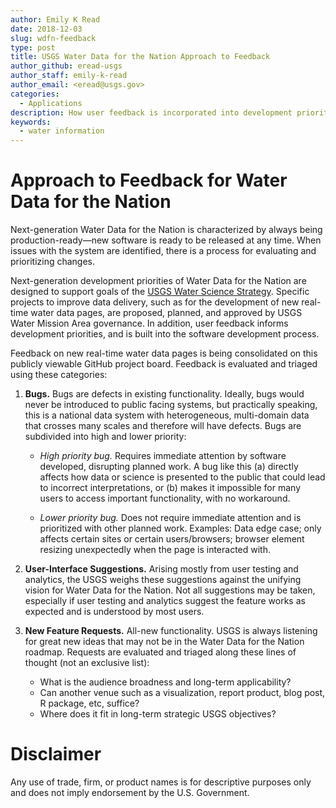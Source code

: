 ```yaml
---
author: Emily K Read
date: 2018-12-03
slug: wdfn-feedback
type: post
title: USGS Water Data for the Nation Approach to Feedback
author_github: eread-usgs
author_staff: emily-k-read
author_email: <eread@usgs.gov>
categories:
  - Applications
description: How user feedback is incorporated into development priorities for USGS Water Data for the Nation. 
keywords:
  - water information
---
```

Approach to Feedback for Water Data for the Nation
=======

Next-generation Water Data for the Nation is characterized by always being production-ready—new software is ready to be released at any time. When issues with the system are identified, there is a process for evaluating and prioritizing changes.

Next-generation development priorities of Water Data for the Nation are designed to support goals of the [USGS Water Science Strategy](https://pubs.usgs.gov/circ/1383g/). Specific projects to improve data delivery, such as for the development of new real-time water data pages, are proposed, planned, and approved by USGS Water Mission Area governance. In addition, user feedback informs development priorities, and is built into the software development process. 

Feedback on new real-time water data pages is being consolidated on this publicly viewable GitHub project board. Feedback is evaluated and triaged using these categories:

1. **Bugs.**  Bugs are defects in existing functionality. Ideally, bugs would never be introduced to public facing systems, but practically speaking, this is a national data system with heterogeneous, multi-domain data that crosses many scales and therefore will have defects. Bugs are subdivided into high and lower priority:

	* *High priority bug.*  Requires immediate attention by software developed, disrupting planned work. A bug like this (a) directly affects how data or science is presented to the public that could lead to incorrect interpretations, or (b) makes it impossible for many users to access important functionality, with no workaround.

	* *Lower priority bug.*  Does not require immediate attention and is prioritized with other planned work. Examples: Data edge case; only affects certain sites or certain users/browsers; browser element resizing unexpectedly when the page is interacted with.

2. **User-Interface Suggestions.**  Arising mostly from user testing and analytics, the USGS weighs these suggestions against the unifying vision for Water Data for the Nation. Not all suggestions may be taken, especially if user testing and analytics suggest the feature works as expected and is understood by most users.

3. **New Feature Requests.**  All-new functionality.  USGS is always listening for great new ideas that may not be in the Water Data for the Nation roadmap. Requests are evaluated and triaged along these lines of thought (not an exclusive list):

	* What is the audience broadness and long-term applicability?
	* Can another venue such as a visualization, report product, blog post, R package, etc, suffice?
	* Where does it fit in long-term strategic USGS objectives?


Disclaimer
==========
Any use of trade, firm, or product names is for descriptive purposes only and does not imply endorsement by the U.S. Government.
